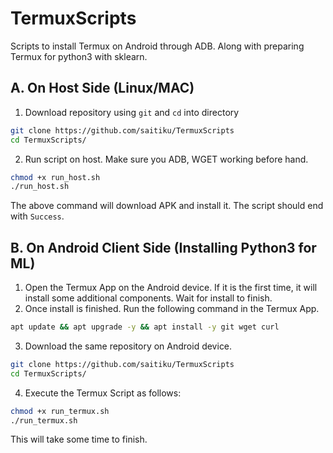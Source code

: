 # TermuxScripts

Scripts to install Termux on Android through ADB. Along with preparing Termux for python3 with sklearn.

## A. On Host Side (Linux/MAC)

1. Download repository using ```git``` and ```cd``` into directory

```bash
git clone https://github.com/saitiku/TermuxScripts
cd TermuxScripts/
```

2. Run script on host. Make sure you ADB, WGET working before hand.

```bash
chmod +x run_host.sh
./run_host.sh
```

The above command will download APK and install it. The script should end with ```Success```. 


## B. On Android Client Side (Installing Python3 for ML)

1. Open the Termux App on the Android device. If it is the first time, it will install some additional components. Wait for install to finish.
2. Once install is finished. Run the following command in the Termux App.

```bash
apt update && apt upgrade -y && apt install -y git wget curl 
```

3. Download the same repository on Android device.


```bash
git clone https://github.com/saitiku/TermuxScripts
cd TermuxScripts/
```

4. Execute the Termux Script as follows:

```bash
chmod +x run_termux.sh
./run_termux.sh
```
This will take some time to finish.